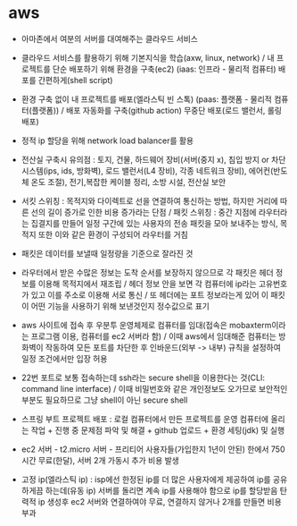 # aws
- 아마존에서 여분의 서버를 대여해주는 클라우드 서비스

- 클라우드 서비스를 활용하기 위해 기본지식을 학습(axw, linux, network) / 
내 프로젝트를 단순 배포하기 위해 환경을 구축(ec2) (iaas: 인프라 - 물리적 컴퓨터) 배포를 간편하게(shell script)

- 환경 구축 없이 내 프로젝트를 배포(엘라스틱 빈 스톡) (paas: 플랫폼 - 물리적 컴퓨터(플랫폼)) / 
배포 자동화를 구축(github action) 무중단 배포(로드 밸런서, 롤링 배포)

- 정적 ip 할당을 위해 network load balancer를 활용

- 전산실 구축시 유의점 : 토지, 건물, 하드웨어 장비(서버(중지 x), 침입 방지 or 차단 시스템(ips, ids, 방화벽), 로드 밸런서(L4 장비), 각종 네트워크 장비),
에어컨(반도체 온도 조절), 전기,복잡한 케이블 정리, 소방 시설, 전산실 보안

- 서킷 스위칭 : 목적지와 다이렉트로 선을 연결하여 통신하는 방법, 하지만 거리에 따른 선의 길이 증가로 인한 비용 증가라는 단점 / 
패킷 스위칭 : 중간 지점에 라우터라는 집결지를 만들어 일정 구간에 있는 사용자의 전송 패킷을 모아 보내주는 방식, 목적지 또한 이와 같은 환경이 구성되어 라우터를 거침

- 패킷은 데이터를 보낼때 일정량을 기준으로 잘라진 것

- 라우터에서 받은 수많은 정보는 도착 순서를 보장하지 않으므로 각 패킷은 헤더 정보를 이용해 목적지에서 재조립 /
헤더 정보 안을 보면 각 컴퓨터에 ip라는 고유번호가 있고 이를 주소로 이용해 서로 통신 / 
또 헤더에는 포트 정보라는게 있어 이 패킷이 어떤 기능을 사용하기 위해 보낸것인지 정수값으로 표기

- aws 사이트에 접속 후 우분투 운영체제로 컴퓨터를 임대(접속은 mobaxterm이라는 프로그램 이용, 컴퓨터를 ec2 서버라 함) / 
이때 aws에서 임대해준 컴퓨터는 방화벽이 작동하여 모든 포트를 차단한 후 인바운드(외부 -> 내부) 규칙을 설정하여 일정 조건에서만 입장 허용

- 22번 포트로 보통 접속하는데 ssh라는 secure shell을 이용한다는 것(CLI: command line interface) / 
이때 비밀번호와 같은 개인정보도 오가므로 보안적인 부분도 필요하므로 그냥 shell이 아닌 secure shell

- 스프링 부트 프로젝트 배포 : 로컬 컴퓨터에서 만든 프로젝트를 운영 컴퓨터에 올리는 작업 + 진행 중 문제점 파악 및 해결 + github 업로드 + 환경 세팅(jdk) 및 실행

- ec2 서버 - t2.micro 서버 - 프리티어 사용자들(가입한지 1년이 안된) 한에서 750시간 무료(한달), 서버 2개 가동시 추가 비용 발생

- 고정 ip(엘라스틱 ip) : isp에선 한정된 ip를 더 많은 사용자에게 제공하여 ip를 공유하게끔 하는데(유동 ip) 서버를 돌리면 계속 ip를 사용해야 함으로 ip를 할당받음
탄력적 ip 생성후 ec2 서버와 연결하여야 무료, 연결하지 않거나 2개를 만들면 비용 부과
